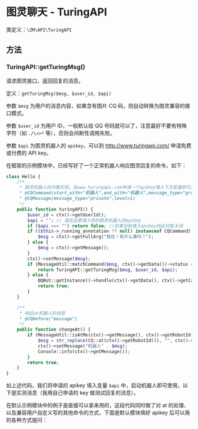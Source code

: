 # 图灵聊天 - TuringAPI

类定义：`\ZM\API\TuringAPI`

## 方法

### TuringAPI::getTuringMsg()

请求图灵接口，返回回复的消息。

定义：`getTuringMsg($msg, $user_id, $api)`

参数 `$msg` 为用户的消息内容，如果含有图片 CQ 码，则自动转换为图灵兼容的接口模式。

参数 `$user_id` 为用户 ID，一般默认给 QQ 号码就可以了，注意最好不要有特殊字符（如 `./\<>*` 等），否则会间断性调用失败。

参数 `$api` 为图灵机器人的 `apikey`，可以到 <http://www.turingapi.com/> 申请免费或付费的 API key。

在框架的示例模块中，已经写好了一个正常机器人响应图灵回复的命令，如下：

```php
class Hello {
    /**
     * 图灵机器人的内置实现，在www.turingapi.com申请一个apikey填入下方变量即可。
     * @CQCommand(start_with="机器人",end_with="机器人",message_type="group")
     * @CQMessage(message_type="private",level=1)
     */
    public function turingAPI() {
        $user_id = ctx()->getUserId();
        $api = ""; // 请在这里填入你的图灵机器人的apikey
        if ($api === "") return false; //如果没有填入apikey则此功能关闭
        if (($this->_running_annotation ?? null) instanceof CQCommand) {
            $msg = ctx()->getFullArg("我在！有什么事吗？");
        } else {
            $msg = ctx()->getMessage();
        }
        ctx()->setMessage($msg);
        if (MessageUtil::matchCommand($msg, ctx()->getData())->status === false) {
            return TuringAPI::getTuringMsg($msg, $user_id, $api);
        } else {
            QQBot::getInstance()->handle(ctx()->getData(), ctx()->getCache("level") + 1);
            return true;
        }
    }

    /**
     * 响应at机器人的消息
     * @CQBefore("message")
     */
    public function changeAt() {
        if (MessageUtil::isAtMe(ctx()->getMessage(), ctx()->getRobotId())) {
            $msg = str_replace(CQ::at(ctx()->getRobotId()), "", ctx()->getMessage());
            ctx()->setMessage("机器人" . $msg);
            Console::info(ctx()->getMessage());
        }
        return true;
    }
}
```

如上述代码，我们将申请的 apikey 填入变量 `$api` 中，启动机器人即可使用，以下是实测消息（我用自己申请的 key 做测试回复的消息）。

<chat-box :my-chats="[
    {type:0,content:'你咋了'},
    {type:1,content:'我没事哦，谢谢您的关心。'},
    {type:0,content:'上海天气'},
    {type:1,content:'上海:周一 03月29日,小雨 东南风转东风,最低气温14度，最高气温24度。'},
    {type:2,content:'切换为群内'},
    {type:0,content:'机器人'},
    {type:1,content:'我在！有什么事吗？'},
    {type:0,content:'你叫啥'},
    {type:1,content:'我的名字叫炸毛，认识你很高兴呢！'},
]"></chat-box>

在默认示例模块中的例子是直接可以拿来用的，这段代码同时做了对 at 的处理、以及兼容用户自定义写的其他命令的方式，下面是默认模块填好 apikey 后可以用的各种方式提问：

<chat-box :my-chats="[
{type:2,content:'切换为群内'},
{type:0,content:'我是一条普通消息，这条机器人不会回复我'},
{type:0,content:'@机器人 你叫啥'},
{type:1,content:'我是聪明可爱的炸毛，认识你很高兴。'},
{type:0,content:'机器人'},
{type:1,content:'我在！有什么事吗？'},
{type:0,content:'一言'},
{type:1,content:'多少事，从来急，天地转，光阴迫，一万年太久，只争朝夕。'},
]"></chat-box>
